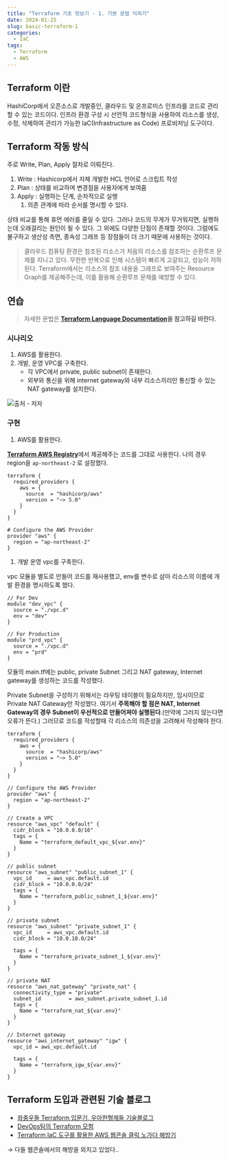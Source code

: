 ```yaml
---
title: "Terraform 기초 맛보기 - 1. 기본 문법 익히기"
date: 2024-01-25
slug: basic-terraform-1
categories:
  - IaC
tags:
  - Terraform
  - AWS
---
```


## Terraform 이란

HashiCorp에서 오픈소스로 개발중인, 클라우드 및 온프로미스 인프라를 코드로 관리할 수 있는 코드이다. 인프라 환경 구성 시 선언적 코드형식을 사용하여 리소스를 생성, 수정, 삭제하여 관리가 가능한 laC(Infrastructure as Code) 프로비저닝 도구이다.

## Terraform 작동 방식

주로 Write, Plan, Apply 절차로 이뤄진다.

1. Write : Hashicorp에서 자체 개발한 HCL 언어로 스크립트 작성
2. Plan : 상태를 비교하며 변경점을 사용자에게 보여줌
3. Apply : 실행하는 단계, 순차적으로 실행
   1. 의존 관계에 따라 순서를 명시할 수 있다.

상태 비교를 통해 휴먼 에러를 줄일 수 있다. 그러나 코드의 무게가 무거워지면, 실행하는데 오래걸리는 원인이 될 수 있다. 그 외에도 다양한 단점이 존재할 것이다. 그럼에도 불구하고 생산성 측면, 종속성 그래프 등 장점들이 더 크기 때문에 사용하는 것이다.

> 클라우드 컴퓨팅 환경은 참조된 리소스가 처음의 리소스를 참조하는 순환루프 문제를 지니고 있다. 무한한 반복으로 인해 시스템이 빠르게 고갈되고, 성능이 저하된다. Terraform에서는 리소스의 참조 내용을 그래프로 보여주는 Resource Graph를 제공해주는데, 이를 활용해 순환루프 문제를 예방할 수 있다.

## 연습

> 자세한 문법은 **[Terraform Language Documentation](https://developer.hashicorp.com/terraform/language)을 참고하길 바란다.**

### 시나리오

1. AWS를 활용한다.
2. 개발, 운영 VPC를 구축한다.
   - 각 VPC에서 private, public subnet이 존재한다.
   - 외부와 통신을 위해 internet gateway와 내부 리소스끼리만 통신할 수 있는 NAT gateway를 설치한다.

![출처 - 저자](20240128_aws.png)

### 구현

1. AWS를 활용한다.

[**Terraform AWS Registry**](https://registry.terraform.io/providers/hashicorp/aws/latest/docs)에서 제공해주는 코드를 그대로 사용한다. 나의 경우 region을 `ap-northeast-2` 로 설정했다.

```hcl
terraform {
  required_providers {
    aws = {
      source  = "hashicorp/aws"
      version = "~> 5.0"
    }
  }
}

# Configure the AWS Provider
provider "aws" {
  region = "ap-northeast-2"
}
```

1. 개발 운영 vpc를 구축한다.

vpc 모듈을 별도로 만들어 코드를 재사용했고, env를 변수로 삼아 리소스의 이름에 개발 환경을 명시하도록 했다.

```hcl
// For Dev
module "dev_vpc" {
  source = "./vpc.d"
  env = "dev"
}

// For Production
module "prd_vpc" {
  source = "./vpc.d"
  env = "prd"
}
```

모듈의 main.tf에는 public, private Subnet 그리고 NAT gateway, Internet gateway를 생성하는 코드를 작성했다.

Private Subnet을 구성하기 위해서는 라우팅 테이블이 필요하지만, 임시이므로 Private NAT Gateway만 작성했다. 여기서 **주목해야 할 점은 NAT, Internet Gateway의 경우 Subnet이 우선적으로 만들어져야 실행된다**.(만약에 그러지 않는다면 오류가 뜬다.) 그러므로 코드를 작성할때 각 리소스의 의존성을 고려해서 작성해야 한다.

```hcl
terraform {
  required_providers {
    aws = {
      source  = "hashicorp/aws"
      version = "~> 5.0"
    }
  }
}

// Configure the AWS Provider
provider "aws" {
  region = "ap-northeast-2"
}

// Create a VPC
resource "aws_vpc" "default" {
  cidr_block = "10.0.0.0/16"
  tags = {
    Name = "terraform_default_vpc_${var.env}"
  }
}

// public subnet
resource "aws_subnet" "public_subnet_1" {
  vpc_id     = aws_vpc.default.id
  cidr_block = "10.0.0.0/24"
  tags = {
    Name = "terraform_public_subnet_1_${var.env}"
  }
}

// private subnet
resource "aws_subnet" "private_subnet_1" {
  vpc_id     = aws_vpc.default.id
  cidr_block = "10.0.10.0/24"

  tags = {
    Name = "terraform_private_subnet_1_${var.env}"
  }
}

// private NAT
resource "aws_nat_gateway" "private_nat" {
  connectivity_type = "private"
  subnet_id         = aws_subnet.private_subnet_1.id
  tags = {
    Name = "terraform_nat_${var.env}"
  }
}

// Internet gateway
resource "aws_internet_gateway" "igw" {
  vpc_id = aws_vpc.default.id

  tags = {
    Name = "terraform_igw_${var.env}"
  }
}
```

## Terraform 도입과 관련된 기술 블로그

- [좌충우돌 Terraform 입문기, 우아한형제들 기술블로그](https://techblog.woowahan.com/2646/)
- [DevOps팀의 Terraform 모험](https://helloworld.kurly.com/blog/terraform-adventure/)
- [Terraform IaC 도구를 활용한 AWS 웹콘솔 클릭 노가다 해방기](https://saramin.github.io/2022-10-21-terraform/)

→ 다들 웹콘솔에서의 해방을 외치고 있었다..
